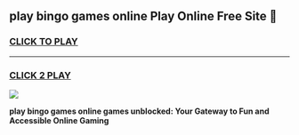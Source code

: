 
## play bingo games online Play Online Free Site 👋
<h3>
<a href="https://download.freeplayer.one?title=play_bingo_games_online&ref=21F">CLICK TO PLAY</a></h3>
<hr>

<h3>
<a href="https://download.freeplayer.one?title=play_bingo_games_online&ref=21F">CLICK 2 PLAY</a>
  
</h3>

<a href="https://download.freeplayer.one?title=play_bingo_games_online&ref=21F"><img src="https://cdnb.artstation.com/p/assets/images/images/032/539/853/original/anto-thomas-button-gif.gif"></a>


**play bingo games online games unblocked: Your Gateway to Fun and Accessible Online Gaming**
